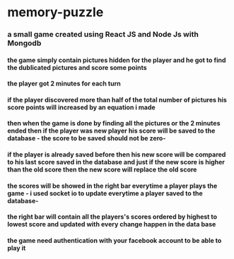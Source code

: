 # memory-puzzle
### a small game created using React JS and Node Js with Mongodb 
#### the game simply contain pictures hidden for the player and he got to find the dublicated pictures and score some points
#### the player got 2 minutes for each turn
#### if the player discovered more than half of the total number of pictures his score points will increased by an equation i made
#### then when the game is done by finding all the pictures or the 2 minutes ended then if the player was new player his score will be saved to the database - the score to be saved should not be zero-
#### if the player is already saved before then his new score will be compared to his last score saved in the database and just if the new score is higher than the old score then the new score will replace the old score
#### the scores will be showed in the right bar everytime a player plays the game - i used socket io to update everytime a player saved to the database-
#### the right bar will contain all the players's scores ordered by highest to lowest score and updated with every change happen in the data base
#### the game need authentication with your facebook account to be able to play it
